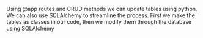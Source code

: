 Using @app routes and CRUD methods we can update tables using python. We can also use SQLAlchemy to streamline the process. First we make the tables as classes in our code, then we modify them through the database using SQLAlchemy